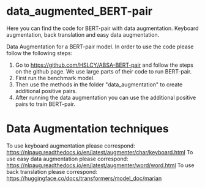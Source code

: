 # data_augmented_BERT-pair
Here you can find the code for BERT-pair with data augmentation. Keyboard augmentation, back translation and easy data augmentation.

Data Augmentation for a BERT-pair model. In order to use the code please follow the following steps:

1. Go to https://github.com/HSLCY/ABSA-BERT-pair and follow the steps on the github page. We use large parts of their code to run BERT-pair.
2. First run the benchmark model.
3. Then use the methods in the folder "data_augmentation" to create additional positive pairs.
5. After running the data augmentation you can use the additional positive pairs to train BERT-pair.

# Data Augmentation techniques

To use keyboard augmentation please correspond: https://nlpaug.readthedocs.io/en/latest/augmenter/char/keyboard.html
To use easy data augmentation please correspond: https://nlpaug.readthedocs.io/en/latest/augmenter/word/word.html
To use back translation please correspond: https://huggingface.co/docs/transformers/model_doc/marian
